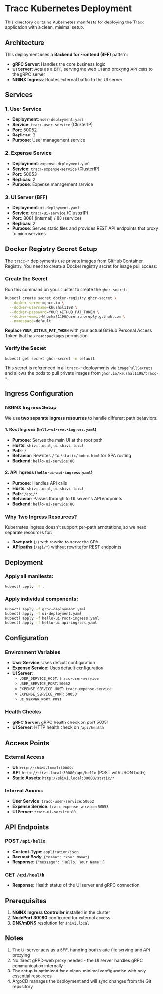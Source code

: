 # Tracc Kubernetes Deployment

This directory contains Kubernetes manifests for deploying the Tracc application with a clean, minimal setup.

## Architecture

This deployment uses a **Backend for Frontend (BFF)** pattern:
- **gRPC Server**: Handles the core business logic
- **UI Server**: Acts as a BFF, serving the web UI and proxying API calls to the gRPC server
- **NGINX Ingress**: Routes external traffic to the UI server

## Services

### 1. User Service
- **Deployment**: `user-deployment.yaml`
- **Service**: `tracc-user-service` (ClusterIP)
- **Port**: 50052
- **Replicas**: 2
- **Purpose**: User management service

### 2. Expense Service
- **Deployment**: `expense-deployment.yaml`
- **Service**: `tracc-expense-service` (ClusterIP)
- **Port**: 50053
- **Replicas**: 2
- **Purpose**: Expense management service

### 3. UI Server (BFF)
- **Deployment**: `ui-deployment.yaml`
- **Service**: `tracc-ui-service` (ClusterIP)
- **Port**: 8081 (internal) / 80 (service)
- **Replicas**: 2
- **Purpose**: Serves static files and provides REST API endpoints that proxy to microservices

## Docker Registry Secret Setup

The `tracc-*` deployments use private images from GitHub Container Registry. You need to create a Docker registry secret for image pull access:

### Create the Secret

Run this command on your cluster to create the `ghcr-secret`:

```bash
kubectl create secret docker-registry ghcr-secret \
  --docker-server=ghcr.io \
  --docker-username=khushal1198 \
  --docker-password=YOUR_GITHUB_PAT_TOKEN \
  --docker-email=khushal1198@users.noreply.github.com \
  --namespace=default
```

**Replace `YOUR_GITHUB_PAT_TOKEN`** with your actual GitHub Personal Access Token that has `read:packages` permission.

### Verify the Secret

```bash
kubectl get secret ghcr-secret -n default
```

This secret is referenced in all `tracc-*` deployments via `imagePullSecrets` and allows the pods to pull private images from `ghcr.io/khushal1198/tracc-*`.

## Ingress Configuration

### NGINX Ingress Setup

We use **two separate ingress resources** to handle different path behaviors:

#### 1. Root Ingress (`hello-ui-root-ingress.yaml`)
- **Purpose**: Serves the main UI at the root path
- **Hosts**: `shivi.local`, `ui.shivi.local`
- **Path**: `/`
- **Behavior**: Rewrites `/` to `/static/index.html` for SPA routing
- **Backend**: `hello-ui-service:80`

#### 2. API Ingress (`hello-ui-api-ingress.yaml`)
- **Purpose**: Handles API calls
- **Hosts**: `shivi.local`, `ui.shivi.local`
- **Path**: `/api/*`
- **Behavior**: Passes through to UI server's API endpoints
- **Backend**: `hello-ui-service:80`

### Why Two Ingress Resources?

Kubernetes Ingress doesn't support per-path annotations, so we need separate resources for:
- **Root path** (`/`) with rewrite to serve the SPA
- **API paths** (`/api/*`) without rewrite for REST endpoints

## Deployment

### Apply all manifests:
```bash
kubectl apply -f .
```

### Apply individual components:
```bash
kubectl apply -f grpc-deployment.yaml
kubectl apply -f ui-deployment.yaml
kubectl apply -f hello-ui-root-ingress.yaml
kubectl apply -f hello-ui-api-ingress.yaml
```

## Configuration

### Environment Variables
- **User Service**: Uses default configuration
- **Expense Service**: Uses default configuration 
- **UI Server**: 
  - `USER_SERVICE_HOST`: `tracc-user-service`
  - `USER_SERVICE_PORT`: `50052`
  - `EXPENSE_SERVICE_HOST`: `tracc-expense-service`
  - `EXPENSE_SERVICE_PORT`: `50053`
  - `UI_SERVER_PORT`: `8081`

### Health Checks
- **gRPC Server**: gRPC health check on port 50051
- **UI Server**: HTTP health check on `/api/health`

## Access Points

### External Access
- **UI**: `http://shivi.local:30080/`
- **API**: `http://shivi.local:30080/api/hello` (POST with JSON body)
- **Static Assets**: `http://shivi.local:30080/static/*`

### Internal Access
- **User Service**: `tracc-user-service:50052`
- **Expense Service**: `tracc-expense-service:50053`
- **UI Server**: `tracc-ui-service:80`

## API Endpoints

### POST `/api/hello`
- **Content-Type**: `application/json`
- **Request Body**: `{"name": "Your Name"}`
- **Response**: `{"message": "Hello, Your Name!"}`

### GET `/api/health`
- **Response**: Health status of the UI server and gRPC connection

## Prerequisites

1. **NGINX Ingress Controller** installed in the cluster
2. **NodePort 30080** configured for external access
3. **DNS/mDNS** resolution for `shivi.local`

## Notes

1. The UI server acts as a BFF, handling both static file serving and API proxying
2. No direct gRPC-web proxy needed - the UI server handles gRPC communication internally
3. The setup is optimized for a clean, minimal configuration with only essential resources
4. ArgoCD manages the deployment and will sync changes from the Git repository 